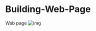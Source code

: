 # Building-Web-Page
Web page
![img](https://github.com/user-attachments/assets/4cb4e883-582f-4a94-9f66-c1a7eb127b39)
